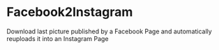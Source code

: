 # Facebook2Instagram
Download last picture published by a Facebook Page and automatically reuploads it into an Instagram Page
